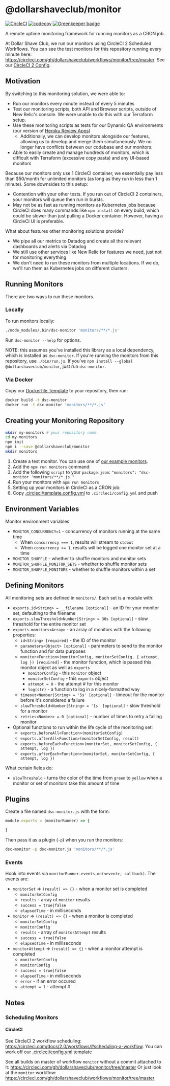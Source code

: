 # @dollarshaveclub/monitor

[![CircleCI](https://circleci.com/gh/dollarshaveclub/monitor/tree/master.svg?style=svg&circle-token=8d27ba25d161dbd81a19eddea92f6e3f69f8c218)](https://circleci.com/gh/dollarshaveclub/monitor/tree/master)
[![codecov](https://codecov.io/gh/dollarshaveclub/monitor/branch/master/graph/badge.svg?token=7dgu14EsZp)](https://codecov.io/gh/dollarshaveclub/monitor)
[![Greenkeeper badge](https://badges.greenkeeper.io/dollarshaveclub/monitor.svg?token=882bf829fa5624cf562abac32aa14c00e2b636aa738c8bd72593b26740655743&ts=1510381924742)](https://greenkeeper.io/)

A remote uptime monitoring framework for running monitors as a CRON job.

At Dollar Shave Club, we run our monitors using CircleCI 2 Scheduled Workflows.
You can see the test monitors for this repository running every minute here: https://circleci.com/gh/dollarshaveclub/workflows/monitor/tree/master.
See our [CircleCI 2 Config](.circleci/config.yml).

## Motivation

By switching to this monitoring solution, we were able to:

<!-- - Save hundreds of dollars on New Relic Synthetics costs -->
- Run our monitors every minute instead of every 5 minutes
- Test our monitoring scripts, both API and Browser scripts, outside of New Relic's console. We were unable to do this with our Terraform setup.
- Use these monitoring scripts as tests for our Dynamic QA environments (our version of [Heroku Review Apps](https://devcenter.heroku.com/articles/github-integration-review-apps))
  - Additionally, we can develop monitors alongside our features, allowing us to develop and merge them simultaneously. We no longer have conflicts between our codebase and our monitors.
- Able to easily create and manage hundreds of monitors, which is difficult with Terraform (excessive copy pasta) and any UI-based monitors

Because our monitors only use 1 CircleCI container, we essentially pay less than $50/month for unlimited monitors (as long as they run in less than 1 minute). Some downsides to this setup:

- Contention with your other tests. If you run out of CircleCI 2 containers, your monitors will queue then run in bursts.
- May not be as fast as running monitors as Kubernetes jobs because CircleCI does many commands like `npm install` on every build,
  which could be slower than just pulling a Docker container.
  However, having a CircleCI UI is preferable.

What about features other monitoring solutions provide?

- We pipe all our metrics to Datadog and create all the relevant dashboards and alerts via Datadog
- We still use other services like New Relic for features we need, just not for monitoring everything
- We don't need to run these monitors from multiple locations.
  If we do, we'll run them as Kubernetes jobs on different clusters.

## Running Monitors

There are two ways to run these monitors.

### Locally

To run monitors locally:

```bash
./node_modules/.bin/dsc-monitor 'monitors/**/*.js'
```

Run `dsc-monitor --help` for options.

NOTE: this assumes you've installed this library as a local dependency, which is installed as `dsc-monitor`.
If you're running the monitors from this repository, use `./bin/run.js`.
If you've `npm install --global @dollarshaveclub/monitor`, just run `dsc-monitor`.

### Via Docker

Copy our [Dockerfile Template](Dockerfile.template) to your repository, then run:

```bash
docker build -t dsc-monitor
docker run -t dsc-monitor 'monitors/**/*.js'
```

## Creating your Monitoring Repository

```bash
mkdir my-monitors # your repository name
cd my-monitors
npm init
npm i --save @dollarshaveclub/monitor
mkdir monitors
```

1. Create a test monitor. You can use one of [our example monitors](monitors/).
1. Add the `npm run monitors` command:
  1. Add the following `script` to your `package.json`: `"monitors": "dsc-monitor 'monitors/**/*.js'"`
  1. Run your monitors with `npm run monitors`
1. Setting up your monitors in CircleCI as a CRON job:
  1. Copy [.circleci/template.config.yml](.circleci/template.config.yml) to `.circleci/config.yml` and push

## Environment Variables

Monitor environment variables:

- `MONITOR_CONCURRENCY=1` - concurrency of monitors running at the same time
  - When `concurrency === 1`, results will stream to `stdout`
  - When `concurrency >= 1`, results will be logged one monitor set at a time
- `MONITOR_SHUFFLE` - whether to shuffle monitors and monitor sets
- `MONITOR_SHUFFLE_MONITOR_SETS` - whether to shuffle monitor sets
- `MONITOR_SHUFFLE_MONITORS` - whether to shuffle monitors within a set

## Defining Monitors

All monitoring sets are defined in `monitors/`.
Each set is a module with:

- `exports.id<String> = __filename [optional]` - an ID for your monitor set, defaulting to the filename
- `exports.slowThreshold<Number|String> = 30s [optional]` - slow threshold for the entire monitor set
- `exports.monitors<Array>` - an array of monitors with the following properties:
  - `id<String> [required]` - the ID of the monitor
  - `parameters<Object> [optional]` - parameters to send to the monitor function and for data purposes
  - `monitor<Function>(monitorConfig, monitorSetConfig, { attempt, log }) [required]` - the monitor function, which is passed this monitor object as well as `exports`
    - `monitorConfig` - this `monitor` object
    - `monitorSetConfig` - this `exports` object
    - `attempt = 0` - the attempt # for this monitor
    - `log(str)` - a function to log in a nicely-formatted way
  - `timeout<Number|String> = '5s' [optional]` - timeout for the monitor before it's considered a failure
  - `slowThreshold<Number|String> = '1s' [optional]` - slow threshold for a monitor
  - `retries<Number> = 0 [optional]` - number of times to retry a failing monitor
- Optional functions to run within the life cycle of the monitoring set:
  - `exports.beforeAll<Function>(monitorSetConfig)`
  - `exports.afterAll<Function>(monitorSetConfig, result)`
  - `exports.beforeEach<Function>(monitorSet, monitorSetConfig, { attempt, log })`
  - `exports.afterEach<Function>(monitorSet, monitorSetConfig, { attempt, log })`

What certain fields do:

- `slowThreshold` - turns the color of the time from `green` to `yellow` when a monitor or set of monitors take this amount of time

## Plugins

Create a file named `dsc-monitor.js` with the form:

```js
module.exports = (monitorRunner) => {

}
```

Then pass it as a plugin (`-p`) when you run the monitors:

```bash
dsc-monitor -p dsc-monitor.js 'monitors/**/*.js'
```

### Events

Hook into events via `monitorRunner.events.on(<event>, callback)`. The events are:

- `monitorSet` => `(result) => {}` - when a monitor set is completed
  - `monitorSetConfig`
  - `results` - array of `monitor` results
  - `success = true|false`
  - `elapsedTime` - in milliseconds
- `monitor` => `(result) => {}` - when a monitor is completed
  - `monitorSetConfig`
  - `monitorConfig`
  - `results` - array of `monitorAttempt` results
  - `success = true|false`
  - `elapsedTime` - in milliseconds
- `monitorAttempt` => `(result) => {}` - when a monitor attempt is completed
  - `monitorSetConfig`
  - `monitorConfig`
  - `success = true|false`
  - `elapsedTime` - in milliseconds
  - `error` - if an error occured
  - `attempt = 1` - attempt #

## Notes

### Scheduling Monitors

#### CircleCI

See CircleCI 2 workflow scheduling: https://circleci.com/docs/2.0/workflows/#scheduling-a-workflow. You can work off our [.circleci/config.yml](.circleci/template.config.yml) template

See all builds on master of workflow `monitor` without a commit attached to it: https://circleci.com/gh/dollarshaveclub/monitor/tree/master
Or just look at the `monitor` workflow: https://circleci.com/gh/dollarshaveclub/workflows/monitor/tree/master
